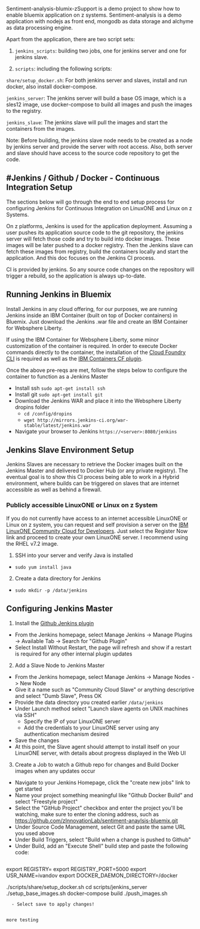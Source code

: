 Sentiment-analysis-blumix-zSupport is a demo project to show how to enable bluemix application on z systems. Sentiment-analysis is a demo application with nodejs as front end, mongodb as data storage and alchyme as data processing engine.

Apart from the application, there are two script sets:

1. `jenkins_scripts`: building two jobs, one for jenkins server and one for jenkins slave.

2. `scripts`: including the following scripts:

  `share/setup_docker.sh`: For both jenkins server and slaves, install and run docker, also install docker-compose.

  `jenkins_server`: The jenkins server will build a base OS image, which is a sles12 image, use docker-compose to build all images and push the images to the registry.

  `jenkins_slave`: The jenkins slave will pull the images and start the containers from the images.

Note: Before building, the jenkins slave node needs to be created as a node by jenkins server and provide the server with root access. Also, both server and slave should have access to the source code repository to get the code.



#Jenkins / Github / Docker - Continuous Integration Setup
---
The sections below will go through the end to end setup process for configuring Jenkins for Continuous Integration on LinuxONE and Linux on z Systems.

On z platforms, Jenkins is used for the application deployment. Assuming a user pushes its application source code to the git repository, the jenkins server will fetch those code and try to build into docker images. These images will be later pushed to a docker registry. Then the Jenkins slave can fetch these images from registry, build the containers locally and start the application. And this doc focuses on the Jenkins CI process.

CI is provided by jenkins. So any source code changes on the repository will trigger a rebuild, so the application is always up-to-date.


## Running Jenkins in Bluemix

Install Jenkins in any cloud offering, for our purposes, we are running Jenkins inside an IBM Container (built on top of Docker containers) in Bluemix. Just download the Jenkins .war file and create an IBM Container for Websphere Liberty.

If using the IBM Container for Websphere Liberty, some minor customization of the container is required. In order to execute Docker commands directly to the container, the installation of the [Cloud Foundry CLI](https://github.com/cloudfoundry/cli) is required as well as the [IBM Containers CF plugin](https://console.ng.bluemix.net/docs/containers/container_cli_cfic.html).

Once the above pre-reqs are met, follow the steps below to configure the container to function as a Jenkins Master
- Install ssh `sudo apt-get install ssh`
- Install git `sudo apt-get install git`
- Download the Jenkins WAR and place it into the Websphere Liberty dropins folder
  - `cd /config/dropins`
  - `wget http://mirrors.jenkins-ci.org/war-stable/latest/jenkins.war`
- Navigate your browser to Jenkins `https://<server>:8080/jenkins`

## Jenkins Slave Environment Setup
Jenkins Slaves are necessary to retrieve the Docker images built on the Jenkins Master and delivered to Docker Hub (or any private registry). The eventual goal is to show this CI process being able to work in a Hybrid environment, where builds can be triggered on slaves that are internet accessible as well as behind a firewall.

### Publicly accessible LinuxONE or Linux on z System
If you do not currently have access to an internet accessible LinuxONE or Linux on z system, you can request and self provision a server on the [IBM LinuxONE Community Cloud for Developers](https://developer.ibm.com/linuxone/?source=web&ca=linuxone&ovcode=ov44223&tactic=C47300NW). Just select the Register Now link and proceed to create your own LinuxONE server. I recommend using the RHEL v7.2 image.

1. SSH into your server and verify Java is installed
  - `sudo yum install java`
2. Create a data directory for Jenkins
  - `sudo mkdir -p /data/jenkins`

## Configuring Jenkins Master
1. Install the [Github Jenkins plugin](https://wiki.jenkins-ci.org/display/JENKINS/GitHub+Plugin)
  - From the Jenkins homepage, select Manage Jenkins -> Manage Plugins -> Available Tab -> Search for "Github Plugin"
  - Select Install Without Restart, the page will refresh and show if a restart is required for any other internal plugin updates
2. Add a Slave Node to Jenkins Master
  - From the Jenkins homepage, select Manage Jenkins -> Manage Nodes -> New Node
  - Give it a name such as "Community Cloud Slave" or anything descriptive and select "Dumb Slave", Press OK
  - Provide the data directory you created earlier `/data/jenkins`
  - Under Launch method select "Launch slave agents on UNIX machines via SSH"
    - Specify the IP of your LinuxONE server
    - Add the credentials to your LinuxONE server using any authentication mechanism desired
  - Save the changes
  - At this point, the Slave agent should attempt to install itself on your LinuxONE server, with details about progress displayed in the Web UI
3. Create a Job to watch a Github repo for changes and Build Docker images when any updates occur
  - Navigate to your Jenkins Homepage, click the "create new jobs" link to get started
  - Name your project something meaningful like "Github Docker Build" and select "Freestyle project"
  - Select the "GitHub Project" checkbox and enter the project you'll be watching, make sure to enter the cloning address, such as https://github.com/zInnovationLab/sentiment-anaylsis-bluemix.git
  - Under Source Code Management, select Git and paste the same URL you used above
  - Under Build Triggers, select "Build when a change is pushed to Github"
  - Under Build, add an "Execute Shell" build step and paste the following code:
    ```
export REGISTRY=
export REGISTRY_PORT=5000
export USR_NAME=ivandov
export DOCKER_DAEMON_DIRECTORY=/docker

./scripts/share/setup_docker.sh
cd scripts/jenkins_server
./setup_base_images.sh
docker-compose build
./push_images.sh
```
  - Select save to apply changes!


more testing
